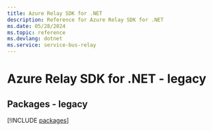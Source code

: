 ```yaml
---
title: Azure Relay SDK for .NET
description: Reference for Azure Relay SDK for .NET
ms.date: 05/28/2024
ms.topic: reference
ms.devlang: dotnet
ms.service: service-bus-relay
---
```

# Azure Relay SDK for .NET - legacy
## Packages - legacy
[!INCLUDE [packages](relay-index.md)]